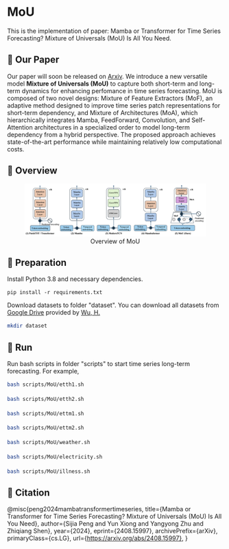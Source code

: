 # MoU
This is the implementation of paper: Mamba or Transformer for Time Series Forecasting? Mixture of Universals (MoU) Is All You Need.

## 📍 Our Paper
Our paper will soon be released on [Arxiv](https://arxiv.org/abs/2408.15997). We introduce a new versatile model **Mixture of Universals (MoU)** to capture both short-term and long-term dynamics for enhancing perfomance in time series forecasting. MoU is composed of two novel designs: Mixture of Feature Extractors (MoF), an adaptive method designed to improve time series patch representations for short-term dependency, and Mixture of Architectures (MoA), which hierarchically integrates Mamba, FeedForward, Convolution, and Self-Attention architectures in a specialized order to model long-term dependency from a hybrid perspective. The proposed approach achieves state-of-the-art performance while maintaining relatively low computational costs. 

## 📍 Overview
<div align="center">
  <figure>
    <img src="https://github.com/lunaaa95/mou/blob/main/figs/overview.png" alt="overview">
  <figcaption>Overview of MoU</figcaption>
  </figure>
</div>

## 📍 Preparation
Install Python 3.8 and necessary dependencies.
```pip
pip install -r requirements.txt
```
Download datasets to folder "dataset". You can download all datasets from [Google Drive](https://drive.google.com/drive/folders/1ZOYpTUa82_jCcxIdTmyr0LXQfvaM9vIy) provided by [Wu, H.](https://github.com/thuml/Autoformer?tab=readme)
```bash
mkdir dataset
```

## 📍 Run

Run bash scripts in folder "scripts" to start time series long-term forecasting. For example,
```bash
bash scripts/MoU/etth1.sh

bash scripts/MoU/etth2.sh

bash scripts/MoU/ettm1.sh

bash scripts/MoU/ettm2.sh

bash scripts/MoU/weather.sh

bash scripts/MoU/electricity.sh

bash scripts/MoU/illness.sh
```

## 🌟 Citation
@misc{peng2024mambatransformertimeseries,
      title={Mamba or Transformer for Time Series Forecasting? Mixture of Universals (MoU) Is All You Need}, 
      author={Sijia Peng and Yun Xiong and Yangyong Zhu and Zhiqiang Shen},
      year={2024},
      eprint={2408.15997},
      archivePrefix={arXiv},
      primaryClass={cs.LG},
      url={https://arxiv.org/abs/2408.15997}, 
}
